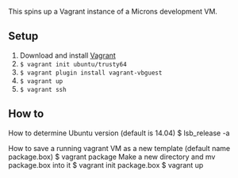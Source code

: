 This spins up a Vagrant instance of a Microns development VM.


## Setup

1. Download and install [Vagrant](https://www.vagrantup.com/downloads.html)
1. `$ vagrant init ubuntu/trusty64`
1. `$ vagrant plugin install vagrant-vbguest`
1. `$ vagrant up`
1. `$ vagrant ssh`

## How to

How to determine Ubuntu version (default is 14.04)
$ lsb_release -a

How to save a running vagrant VM as a new template (default name package.box)
$ vagrant package
Make a new directory and mv package.box into it
$ vagrant init package.box
$ vagrant up

